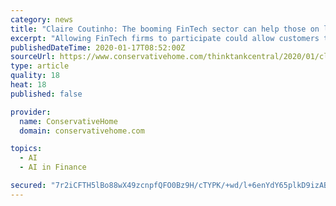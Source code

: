 ```yaml
---
category: news
title: "Claire Coutinho: The booming FinTech sector can help those on low incomes"
excerpt: "Allowing FinTech firms to participate could allow customers to benefit from innovative saving tools, such as “rounding up” their everyday transactions and putting the difference in a savings account. Other tools include using AI to predict future financial commitments and the optimum amount for low income customers to save each month."
publishedDateTime: 2020-01-17T08:52:00Z
sourceUrl: https://www.conservativehome.com/thinktankcentral/2020/01/claire-coutinho-our-booming-fintech-sector-can-help-those-on-low-incomes.html
type: article
quality: 18
heat: 18
published: false

provider:
  name: ConservativeHome
  domain: conservativehome.com

topics:
  - AI
  - AI in Finance

secured: "7r2iCFTH5lBo88wX49zcnpfQFO0Bz9H/cTYPK/+wd/l+6enYdY65plkD9izAB91OfMYi/58MeH0xiPZB9vTBMuumAl8IV9ykRu1zj1Ay0DoJZObf1yLEytDk76F2pTbjJG+BbIMY8GNNTPTmgwj4z1ulbLAPgVeZ4FKS9lWBsG1DLHABm72WcBKeEzsVv7GFtDW7tgVD/xdzy9TRWAZvZXzzrJHzIxD0Sno7NRbd+Q2V4WvUm8FNOh9Um1TCouy2+OUZDnf9w2+CfDGuHmJTQ5NooxwEdr4fbZ2IydSY5hxC+i/L1gh+pt4KF7hqyTstWGPxZa0Bu85COZX17RmsOeAnwV78mWEsofQsjXVQTcSB8lVUD6A14XhkMzzBErkqSTgHTuDrtq0BvVQv4azQ/PbuO3HByXmhm1jpdP1pbiBunqy1JV8pYBUXwB8OUel4GtVf4MBmfTW5aI4rCo8zzw==;mB9KGS9+5laTDqp2mmgZ4g=="
---
```


